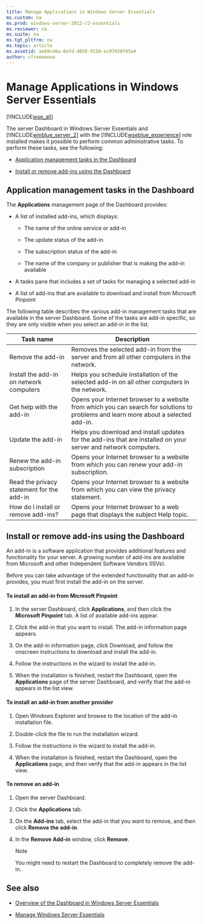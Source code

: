 ```yaml
---
title: Manage Applications in Windows Server Essentials
ms.custom: na
ms.prod: windows-server-2012-r2-essentials
ms.reviewer: na
ms.suite: na
ms.tgt_pltfrm: na
ms.topic: article
ms.assetid: ae89c46a-0afd-4858-9150-ec97650f45a4
author: cfreemanwa
---
```

# Manage Applications in Windows Server Essentials
[!INCLUDE[wse_all](../Token/wse_all_md.md)]  
  
The server Dashboard in Windows Server Essentials and [!INCLUDE[winblue_server_2](../Token/winblue_server_2_md.md)] with the [!INCLUDE[wseblue_experience](../Token/wseblue_experience_md.md)] role installed makes it possible to perform common administrative tasks. To perform these tasks, see the following:  
  
-   [Application management tasks in the Dashboard](../Topic/Manage-Applications-in-Windows-Server-Essentials.md#BKMK_1)  
  
-   [Install or remove add\-ins using the Dashboard](../Topic/Manage-Applications-in-Windows-Server-Essentials.md#BKMK_2)  
  
## <a name="BKMK_1"></a>Application management tasks in the Dashboard  
The **Applications** management page of the Dashboard provides:  
  
-   A list of installed add\-ins, which displays:  
  
    -   The name of the online service or add\-in  
  
    -   The update status of the add\-in  
  
    -   The subscription status of the add\-in  
  
    -   The name of the company or publisher that is making the add\-in available  
  
-   A tasks pane that includes a set of tasks for managing a selected add\-in  
  
-   A list of add\-ins that are available to download and install from Microsoft Pinpoint  
  
The following table describes the various add\-in management tasks that are available in the server Dashboard. Some of the tasks are add\-in specific, so they are only visible when you select an add\-in in the list.  
  
|Task name|Description|  
|-------------|---------------|  
|Remove the add\-in|Removes the selected add\-in from the server and from all other computers in the network.|  
|Install the add\-in on network computers|Helps you schedule installation of the selected add\-in on all other computers in the network.|  
|Get help with the add\-in|Opens your Internet browser to a website from which you can search for solutions to problems and learn more about a selected add\-in.|  
|Update the add\-in|Helps you download and install updates for the add\-ins that are installed on your server and network computers.|  
|Renew the add\-in subscription|Opens your Internet browser to a website from which you can renew your add\-in subscription.|  
|Read the privacy statement for the add\-in|Opens your Internet browser to a website from which you can view the privacy statement.|  
|How do I install or remove add\-ins?|Opens your Internet browser to a web page that displays the subject Help topic.|  
  
## <a name="BKMK_2"></a>Install or remove add\-ins using the Dashboard  
An add\-in is a software application that provides additional features and functionality for your server. A growing number of add\-ins are available from Microsoft and other Independent Software Vendors \(ISVs\).  
  
Before you can take advantage of the extended functionality that an add\-in provides, you must first install the add\-in on the server.  
  
#### To install an add\-in from Microsoft Pinpoint  
  
1.  In the server Dashboard, click **Applications**, and then click the **Microsoft Pinpoint** tab.  A list of available add\-ins appear.  
  
2.  Click the add\-in that you want to install. The add\-in information page appears.  
  
3.  On the add\-in information page, click Download, and follow the onscreen instructions to download and install the add\-in.  
  
4.  Follow the instructions in the wizard to install the add\-in.  
  
5.  When the installation is finished, restart the Dashboard, open the **Applications** page of the server Dashboard, and verify that the add\-in appears in the list view.  
  
#### To install an add\-in from another provider  
  
1.  Open Windows Explorer and browse to the location of the add\-in installation file.  
  
2.  Double\-click the file to run the installation wizard.  
  
3.  Follow the instructions in the wizard to install the add\-in.  
  
4.  When the installation is finished, restart the Dashboard, open the **Applications** page, and then verify that the add\-in appears in the list view.  
  
#### To remove an add\-in  
  
1.  Open the server Dashboard.  
  
2.  Click the **Applications** tab.  
  
3.  On the **Add\-ins** tab, select the add\-in that you want to remove, and then click **Remove the add\-in**.  
  
4.  In the **Remove Add\-in** window, click **Remove**.  
  
    > [!NOTE]  
    > You might need to restart the Dashboard to completely remove the add\-in.  
  
## See also  
  
-   [Overview of the Dashboard in Windows Server Essentials](../Topic/Overview-of-the-Dashboard-in-Windows-Server-Essentials.md)  
  
-   [Manage Windows Server Essentials](../Topic/Manage-Windows-Server-Essentials.md)  
  
